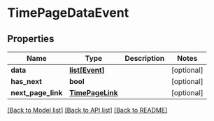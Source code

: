 # TimePageDataEvent

## Properties
Name | Type | Description | Notes
------------ | ------------- | ------------- | -------------
**data** | [**list[Event]**](Event.md) |  | [optional] 
**has_next** | **bool** |  | [optional] 
**next_page_link** | [**TimePageLink**](TimePageLink.md) |  | [optional] 

[[Back to Model list]](../README.md#documentation-for-models) [[Back to API list]](../README.md#documentation-for-api-endpoints) [[Back to README]](../README.md)

